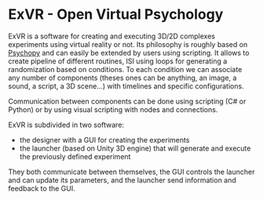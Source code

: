 # ExVR - Open Virtual Psychology

ExVR is a software for creating and executing 3D/2D complexes experiments using virtual reality or not. Its philosophy is roughly based on [Psychopy](https://www.psychopy.org/) and can easily be extended by users using scripting.
It allows to create pipeline of different routines, ISI using loops for generating a randomization based on conditions. To each condition we can associate any number of components (theses ones can be anything, an image, a sound, a script, a 3D scene...) with timelines and specific configurations.

Communication between components can be done using scripting (C# or Python) or by using visual scripting with nodes and connections.


ExVR is subdivided in two software:
* the designer with a GUI for creating the experiments
* the launcher (based on Unity 3D engine) that will generate and execute the previously defined experiment

They both communicate between themselves, the GUI controls the launcher and can update its parameters, and the launcher send information and feedback to the GUI.
